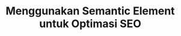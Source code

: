 ---
title: Menggunakan Semantic Element untuk Optimasi SEO
description: Semantic Element di HTML bisa meningkatkan kualitas SEO website kita.
category: html
thumbnail: './images/menggunakan-semantic-element-untuk-optimasi-seo/thumbnail.png'
---
